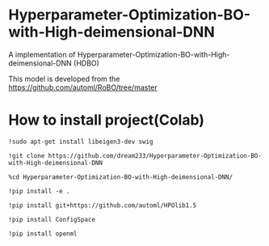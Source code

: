 # Hyperparameter-Optimization-BO-with-High-deimensional-DNN

A implementation of Hyperparameter-Optimization-BO-with-High-deimensional-DNN (HDBO)

This model is developed from the https://github.com/automl/RoBO/tree/master

# How to install project(Colab)

```
!sudo apt-get install libeigen3-dev swig  

!git clone https://github.com/dream233/Hyperparameter-Optimization-BO-with-High-deimensional-DNN

%cd Hyperparameter-Optimization-BO-with-High-deimensional-DNN/

!pip install -e .

!pip install git+https://github.com/automl/HPOlib1.5

!pip install ConfigSpace

!pip install openml
```
